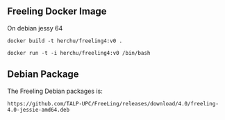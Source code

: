 

Freeling Docker Image
---------------


On debian jessy 64

    docker build -t herchu/freeling4:v0 .

    docker run -t -i herchu/freeling4:v0 /bin/bash


Debian Package
--------------

The Freeling Debian packages is:

    https://github.com/TALP-UPC/FreeLing/releases/download/4.0/freeling-4.0-jessie-amd64.deb
